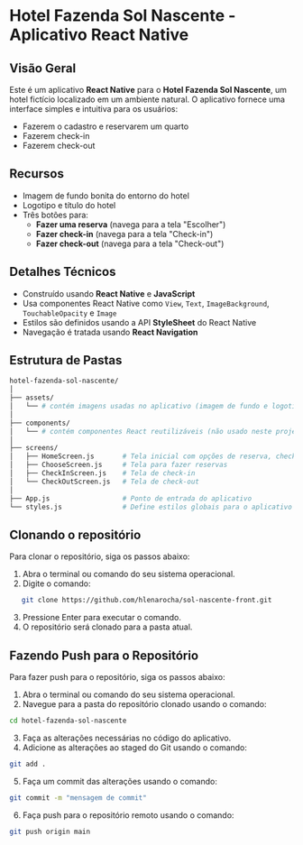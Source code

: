 # Hotel Fazenda Sol Nascente - Aplicativo React Native

## Visão Geral

Este é um aplicativo **React Native** para o **Hotel Fazenda Sol Nascente**, um hotel fictício localizado em um ambiente natural. O aplicativo fornece uma interface simples e intuitiva para os usuários:

- Fazerem o cadastro e reservarem um quarto
- Fazerem check-in
- Fazerem check-out

## Recursos

- Imagem de fundo bonita do entorno do hotel
- Logotipo e título do hotel
- Três botões para:
  - **Fazer uma reserva** (navega para a tela "Escolher")
  - **Fazer check-in** (navega para a tela "Check-in")
  - **Fazer check-out** (navega para a tela "Check-out")

## Detalhes Técnicos

- Construído usando **React Native** e **JavaScript**
- Usa componentes React Native como `View`, `Text`, `ImageBackground`, `TouchableOpacity` e `Image`
- Estilos são definidos usando a API **StyleSheet** do React Native
- Navegação é tratada usando **React Navigation**

## Estrutura de Pastas

```bash
hotel-fazenda-sol-nascente/
│
├── assets/
│   └── # contém imagens usadas no aplicativo (imagem de fundo e logotipo do hotel)
│
├── components/
│   └── # contém componentes React reutilizáveis (não usado neste projeto)
│
├── screens/
│   ├── HomeScreen.js       # Tela inicial com opções de reserva, check-in e check-out
│   ├── ChooseScreen.js     # Tela para fazer reservas
│   ├── CheckInScreen.js    # Tela de check-in
│   └── CheckOutScreen.js   # Tela de check-out
│
├── App.js                  # Ponto de entrada do aplicativo
└── styles.js               # Define estilos globais para o aplicativo

```

## Clonando o repositório

Para clonar o repositório, siga os passos abaixo:

1. Abra o terminal ou comando do seu sistema operacional.
2. Digite o comando:

```bash
   git clone https://github.com/hlenarocha/sol-nascente-front.git
```

3. Pressione Enter para executar o comando.
4. O repositório será clonado para a pasta atual.

## Fazendo Push para o Repositório
Para fazer push para o repositório, siga os passos abaixo:

1. Abra o terminal ou comando do seu sistema operacional.
2. Navegue para a pasta do repositório clonado usando o comando:

```bash
cd hotel-fazenda-sol-nascente
```

3. Faça as alterações necessárias no código do aplicativo.
4. Adicione as alterações ao staged do Git usando o comando:
   
```bash
git add .
```

5. Faça um commit das alterações usando o comando:

```bash
git commit -m "mensagem de commit"
```

6. Faça push para o repositório remoto usando o comando:

```bash
git push origin main
```
